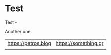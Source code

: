 # Test

Test -

Another one.

|  |  |
| :--- | :--- |
| https://petros.blog | https://something.gr |
|  |  |



